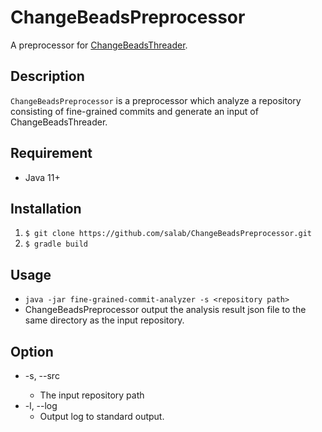 # ChangeBeadsPreprocessor
A preprocessor for [ChangeBeadsThreader](https://github.com/salab/ChangeBeadsThreader).

## Description
`ChangeBeadsPreprocessor` is a preprocessor which analyze a repository consisting of fine-grained commits and generate an input of ChangeBeadsThreader.

## Requirement
- Java 11+

## Installation
1. `$ git clone https://github.com/salab/ChangeBeadsPreprocessor.git`
1. `$ gradle build`

## Usage
- `java -jar fine-grained-commit-analyzer -s <repository path>`
- ChangeBeadsPreprocessor output the analysis result json file to the same directory as the input repository.

## Option
- -s, --src <path>
    - The input repository path
- -l, --log
    - Output log to standard output.
